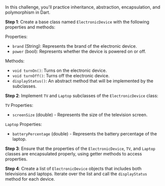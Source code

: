 In this challenge, you'll practice inheritance, abstraction, encapsulation, and polymorphism in Dart. 

**Step 1**: Create a base class named `ElectronicDevice` with the following properties and methods:

Properties:
- `brand` (String): Represents the brand of the electronic device.
- `power` (bool): Represents whether the device is powered on or off.

Methods:
- `void turnOn()`: Turns on the electronic device.
- `void turnOff()`: Turns off the electronic device.
- `displayStatus()`: An abstract method that will be implemented by the subclasses.


**Step 2**: Implement `TV` and `Laptop` subclasses of the `ElectronicDevice` class:

`TV` Properties:
- `screenSize` (double) - Represents the size of the television screen.

`Laptop` Properties:
- `batteryPercentage` (double) - Represents the battery percentage of the laptop.

**Step 3**: Ensure that the properties of the `ElectronicDevice`, `TV`, and `Laptop` classes are encapsulated properly, using getter methods to access properties.

**Step 4**: Create a list of `ElectronicDevice` objects that includes both televisions and laptops.
Iterate over the list and call the `displayStatus` method for each device.